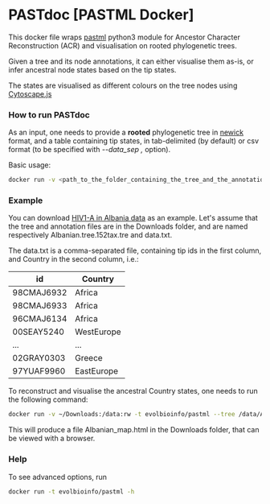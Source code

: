 # PASTdoc [PASTML Docker]

This docker file wraps [pastml](https://github.com/evolbioinfo/pastml) python3 module 
for Ancestor Character Reconstruction (ACR) and visualisation
on rooted phylogenetic trees.


Given a tree and its node annotations, it can either visualise them as-is, 
or infer ancestral node states based on the tip states. 

The states are visualised as different colours on the tree nodes using [Cytoscape.js](http://js.cytoscape.org/)


### How to run PASTdoc
As an input, one needs to provide a **rooted** phylogenetic tree in [newick](https://en.wikipedia.org/wiki/Newick_format) format,
and a table containing tip states, 
in tab-delimited (by default) or csv format (to be specified with *--data_sep ,* option).

Basic usage:
```bash
docker run -v <path_to_the_folder_containing_the_tree_and_the_annotations>:/data:rw -t evolbioinfo/pastml --tree /data/<tree_file> --data /data/<annotation_file> --columns <one_or_more_column_names> --html_compressed /data/<map_name>
```


### Example
You can download [HIV1-A in Albania data](https://github.com/evolbioinfo/pastml/examples/Albania/data) as an example.
Let's assume that the tree and annotation files are in the Downloads folder, 
and are named respectively Albanian.tree.152tax.tre	and data.txt.

The data.txt is a comma-separated file, containing tip ids in the first column, 
and Country in the second column, i.e.:

id | Country
----- |  -----
98CMAJ6932 | Africa
98CMAJ6933 | Africa
96CMAJ6134 | Africa
00SEAY5240 | WestEurope
... | ...
02GRAY0303 | Greece
97YUAF9960 | EastEurope


To reconstruct and visualise the ancestral Country states, 
one needs to run the following command:

```bash
docker run -v ~/Downloads:/data:rw -t evolbioinfo/pastml --tree /data/Albanian.tree.152tax.tre --data /data/data.txt --data_sep , --columns Country --html_compressed /data/Albanian_map.html 
```

This will produce a file Albanian_map.html in the Downloads folder, 
that can be viewed with a browser.

###  Help

To see advanced options, run
```bash
docker run -t evolbioinfo/pastml -h
```
